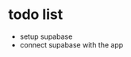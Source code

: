 # todo list

<!-- - add home page (create a new timer) -->
<!-- - add a timer page with id -->
<!-- - - add a router (tanstack router) -->
- setup supabase
- connect supabase with the app
